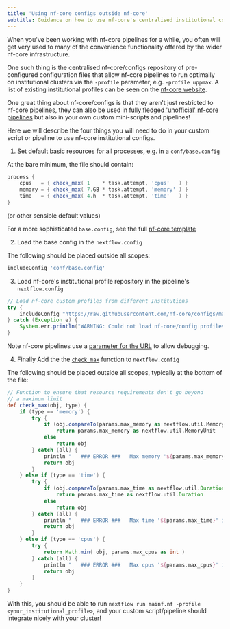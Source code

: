 ```yaml
---
title: 'Using nf-core configs outside nf-core'
subtitle: Guidance on how to use nf-core's centralised institutional configs in your own workflows.
---
```


When you've been working with nf-core pipelines for a while, you often will get very used to many of the convenience functionality offered by the wider nf-core infrastructure.

One such thing is the centralised nf-core/configs repository of pre-configured configuration files that allow nf-core pipelines to run optimally on institutional clusters via the `-profile` parameter, e.g. `-profile uppmax`. A list of existing institutional profiles can be seen on the [nf-core website](https://nf-co.re/configs).

One great thing about nf-core/configs is that they aren't just restricted to nf-core pipelines, they can also be used in [fully fledged 'unofficial' nf-core pipelines](unofficial_pipelines.md) but also in your own custom mini-scripts and pipelines!

Here we will describe the four things you will need to do in your custom script or pipeline to use nf-core institutional configs.

1. Set default basic resources for all processes, e.g. in a `conf/base.config`

At the bare minimum, the file should contain:

```groovy
process {
    cpus   = { check_max( 1    * task.attempt, 'cpus'   ) }
    memory = { check_max( 7.GB * task.attempt, 'memory' ) }
    time   = { check_max( 4.h  * task.attempt, 'time'   ) }
}
```

(or other sensible default values)

For a more sophisticated `base.config`, see the full [nf-core template](https://github.com/nf-core/tools/blob/master/nf_core/pipeline-template/conf/base.config)

2. Load the base config in the `nextflow.config`

The following should be placed outside all scopes:

```groovy
includeConfig 'conf/base.config'
```

3. Load nf-core's institutional profile repository in the pipeline's `nextflow.config`

```groovy
// Load nf-core custom profiles from different Institutions
try {
    includeConfig "https://raw.githubusercontent.com/nf-core/configs/master/nfcore_custom.config"
} catch (Exception e) {
    System.err.println("WARNING: Could not load nf-core/config profiles: https://raw.githubusercontent.com/nf-core/configs/master/nfcore_custom.config")
}
```

Note nf-core pipelines use a [parameter for the URL](https://github.com/nf-core/tools/blob/0912990a63ef29e44e07cc2ba6ab81113684e0ae/nf_core/pipeline-template/nextflow.config#L67-L72) to allow debugging.

4. Finally Add the the [`check_max`](https://github.com/nf-core/tools/blob/0912990a63ef29e44e07cc2ba6ab81113684e0ae/nf_core/pipeline-template/nextflow.config#L233-L264) function to `nextflow.config`

The following should be placed outside all scopes, typically at the bottom of the file:

```groovy
// Function to ensure that resource requirements don't go beyond
// a maximum limit
def check_max(obj, type) {
    if (type == 'memory') {
        try {
            if (obj.compareTo(params.max_memory as nextflow.util.MemoryUnit) == 1)
                return params.max_memory as nextflow.util.MemoryUnit
            else
                return obj
        } catch (all) {
            println "   ### ERROR ###   Max memory '${params.max_memory}' is not valid! Using default value: $obj"
            return obj
        }
    } else if (type == 'time') {
        try {
            if (obj.compareTo(params.max_time as nextflow.util.Duration) == 1)
                return params.max_time as nextflow.util.Duration
            else
                return obj
        } catch (all) {
            println "   ### ERROR ###   Max time '${params.max_time}' is not valid! Using default value: $obj"
            return obj
        }
    } else if (type == 'cpus') {
        try {
            return Math.min( obj, params.max_cpus as int )
        } catch (all) {
            println "   ### ERROR ###   Max cpus '${params.max_cpus}' is not valid! Using default value: $obj"
            return obj
        }
    }
}
```

With this, you should be able to run `nextflow run mainf.nf -profile <your_institutional_profile>`, and your custom script/pipeline should integrate nicely with your cluster!
